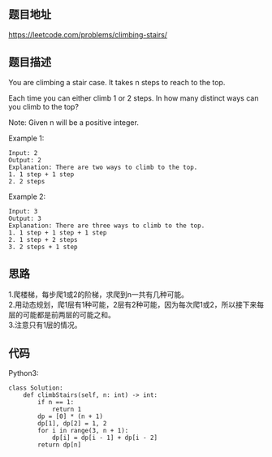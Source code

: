 ## 题目地址
https://leetcode.com/problems/climbing-stairs/

## 题目描述
You are climbing a stair case. It takes n steps to reach to the top.

Each time you can either climb 1 or 2 steps. In how many distinct ways can you climb to the top?

Note: Given n will be a positive integer.

Example 1:
```
Input: 2
Output: 2
Explanation: There are two ways to climb to the top.
1. 1 step + 1 step
2. 2 steps
```
Example 2:
```
Input: 3
Output: 3
Explanation: There are three ways to climb to the top.
1. 1 step + 1 step + 1 step
2. 1 step + 2 steps
3. 2 steps + 1 step
```

## 思路
1.爬楼梯，每步爬1或2的阶梯，求爬到n一共有几种可能。  
2.用动态规划，爬1层有1种可能，2层有2种可能，因为每次爬1或2，所以接下来每层的可能都是前两层的可能之和。   
3.注意只有1层的情况。

## 代码
Python3:
```
class Solution:
    def climbStairs(self, n: int) -> int:
        if n == 1:
            return 1
        dp = [0] * (n + 1)
        dp[1], dp[2] = 1, 2
        for i in range(3, n + 1):
            dp[i] = dp[i - 1] + dp[i - 2]
        return dp[n]
```
